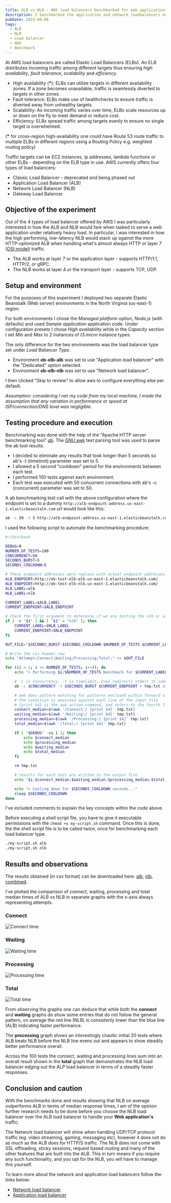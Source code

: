 ```yaml
---
title: ALB vs NLB - AWS load balancers benchmarked for web applications
description: I benchmarked the application and network loadbalancers on aws to find which one best suited by web application
pubDate: 2023-08-08
tags:
  - ALB
  - NLB
  - Load balancer
  - AWS
  - Benchmark
---
```


At AWS load balancers are called Elastic Load Balancers (ELBs). An ELB distributes incoming traffic among different targets thus ensuring *high availability*, *fault tolerance*, *scalability* and *efficiency*.

- High availability (__*__): ELBs can utilize targets in different availability zones. If a zone becomes unavailable, traffic is seamlessly diverted to targets in other zones.
- Fault tolerance: ELBs make use of healthchecks to ensure traffic is diverted away from unhealthy targets.
- Scalability: As incoming traffic varies over time, ELBs scale resources up or down on the fly to meet demand or reduce cost.
- Efficiency: ELBs spread traffic among targets evenly to ensure no single target is overwhelmed.

(__*__ for cross-region high-availability one could have Route 53 route traffic to multiple ELBs in different regions using a Routing Policy e.g. weighted routing policy)

Traffic targets can be EC2 instances, ip addresses, lambda functions or other ELBs - depending on the ELB type in use. AWS currently offers four types of load balancers:

- Classic Load Balancer - deprecated and being phased out
- Application Load Balancer (ALB)
- Network Load Balancer (NLB)
- Gateway Load Balancer

## Objective of the experiment

Out of the 4 types of load balancer offered by AWS I was particularly interested in how the ALB and NLB would fare when tasked to serve a web application under relatively heavy load. In particular, I was interested in how the high performing, low-latency NLB would stack up against the more HTTP-optimized ALB when handling what's almost always HTTP or layer 7 (<a href="https://en.wikipedia.org/wiki/OSI_model" target="_blank" rel="nofollow">OSI model</a>) traffic.

- The ALB works at layer 7 or the application layer - supports HTTP/1.1, HTTP/2, or gRPC.
- The NLB works at layer 4 or the transport layer - supports TCP, UDP.

## Setup and environment

For the purposes of this experiment I deployed two separate Elastic Beanstalk (Web server) environments in the North Virginia (us-east-1) region.

For both environments I chose the *Managed platform* option, *Node.js* (with defaults) and used *Sample application* application code. Under configuration presets I chose *High availability* while in the *Capacity* section I set *Min* and *Max* to 2 instances of *t3.micro* instance types.

The only difference for the two environments was the load balancer type set under *Load Balancer Type*.

- Environment __eb-elb-alb__ was set to use "Application load balancer" with the "Dedicated" option selected.
- Environment __eb-elb-nlb__ was set to use "Network load balancer".

I then clicked "Skip to review" to allow aws to configure everything else per default.

*Assumption: considering I ran my code from my local machine, I made the assumption that any variation in performance or speed at ISP/connection/DNS level was negligible.*

## Testing procedure and execution

Benchmarking was done with the help of the "Apache HTTP server benchmarking tool" <a href="https://httpd.apache.org/docs/2.4/programs/ab.html" target="_blank" rel="nofollow">ab</a>. The <a href="https://www.gnu.org/software/gawk/manual/gawk.html" target="_blank" rel="nofollow">GNU awk</a> text parsing tool was used to parse the ab tool results.

- I decided to eliminate any results that took longer than 5 seconds so ab's -t (timelimit) parameter was set to 5.
- I allowed a 5 second "cooldown" period for the environments between each test
- I performed 100 tests against each environment.
- Each test was executed with 50 concurrent connections with ab's -c (concurrent) parameter was set to 50.

A ab benchmarking test call with the above configuration where the endpoint is set to a dummy `http://alb-endpoint-address.us-east-1.elasticbeanstalk.com` url would look like this:

```sh
ab -c 50 -t 5 http://alb-endpoint-address.us-east-1.elasticbeanstalk.com
```

I used the following script to automate the benchmarking procedure:

```sh
#!/bin/bash

DEBUG=0
NUMBER_OF_TESTS=100
CONCURRENCY=50
SECONDS_BURST=5
SECONDS_COOLDOWN=5

# These endpoint addresses were replace with actual endpoint addresses
ALB_ENDPOINT=http://eb-test-elb-alb.us-east-1.elasticbeanstalk.com/
NLB_ENDPOINT=http://eb-test-elb-nlb.us-east-1.elasticbeanstalk.com/
ALB_LABEL=alb
NLB_LABEL=nlb

CURRENT_LABEL=$ALB_LABEL
CURRENT_ENDPOINT=$ALB_ENDPOINT

# Check the first argument to determine if we are testing the nlb or alb
if [ -n "$1" ] && [ "$1" = "nlb" ]; then
    CURRENT_LABEL=$NLB_LABEL
    CURRENT_ENDPOINT=$NLB_ENDPOINT
fi

OUT_FILE="$SECONDS_BURST-$SECONDS_COOLDOWN-$NUMBER_OF_TESTS-$CURRENT_LABEL.csv"

# Write the csv header row
echo "Attempt;Connect;Waiting;Processing;Total;" >> $OUT_FILE

for ((i = 1; i <= NUMBER_OF_TESTS; i++)); do
    echo "> Performing $i/$NUMBER_OF_TESTS benchmark for $CURRENT_LABEL..."

    # -c is concurrency, -t is timelimit, 2>&1 redirects stderr to same location as stdout
    ab -c $CONCURRENCY -t $SECONDS_BURST $CURRENT_ENDPOINT > tmp.txt 2>&1

    # awk does pattern matching for patterns enclosed within forward slashes
    # the condition is executed against each line of the input file
    # {print $4} is the awk action command, and refers to the fourth field (column) of the input line
    connect_median=$(awk '/Connect:/ {print $4}' tmp.txt)
    waiting_median=$(awk '/Waiting:/ {print $4}' tmp.txt)
    processing_median=$(awk '/Processing:/ {print $4}' tmp.txt)
    total_median=$(awk '/Total:/ {print $4}' tmp.txt)

    if [ "$DEBUG" -eq 1 ]; then
        echo $connect_median
        echo $processing_median
        echo $waiting_median
        echo $total_median
    fi

    rm tmp.txt

    # results for each test are written to the output file
    echo "$i;$connect_median;$waiting_median;$processing_median;$total_median;" >> $OUT_FILE

    echo "> Cooling down for $SECONDS_COOLDOWN seconds..."
    sleep $SECONDS_COOLDOWN
done
```

I've included comments to explain the key concepts within the code above.

Before executing a shell script file, you have to give it executable permissions with the `chmod +x my-script.sh` command. Once this is done, the the shell script file is to be called twice, once for benchmarking each load balancer type.

```sh
./my-script.sh alb
./my-script.sh nlb
```

## Results and observations

The results obtained (in csv format) can be downloaded here: <a href="/assets/alb-vs-nlb/5-5-100-alb.csv">alb</a>, <a href="/assets/alb-vs-nlb/5-5-100-nlb.csv">nlb</a>, <a href="/assets/alb-vs-nlb/5-5-100-alb-vs-nlb.csv">combined</a>.

I've plotted the comparison of connect, waiting, processing and total median times of ALB vs NLB in separate graphs with the x-axis always representing attempts.

<div class="grid grid-cols-1 gap-4 mt-2">
  <div>
    <h3>Connect</h3>
    <img src="/assets/alb-vs-nlb/connect.svg" alt="Connect time" class="w-full" />
  </div>
  <div>
    <h3>Waiting</h3>
    <img src="/assets/alb-vs-nlb/waiting.svg" alt="Waiting time" class="w-full" />
  </div>
  <div>
    <h3>Processing</h3>
    <img src="/assets/alb-vs-nlb/processing.svg" alt="Processing time" class="w-full" />
  </div>
  <div>
    <h3>Total</h3>
    <img src="/assets/alb-vs-nlb/total.svg" alt="Total time" class="w-full" />
  </div>
</div>

From observing the graphs one can deduce that while both the __connect__ and __waiting__ graphs do show some entries that do not follow the general pattern, on average the red line (NLB) is consistenly lower than the blue line (ALB) indicating faster performance.

The __processing__ graph shows an interestingly chaotic initial 20 tests where ALB beats NLB before the NLB line evens out and appears to show steadily better performance overall.

Across the 100 tests the connect, waiting and processing lines sum into an overall result shown in the __total__ graph that demonstrates the NLB load balancer edging out the ALP load balancer in terms of a steadily faster responses.

## Conclusion and caution

With the benchmarks done and results showing that NLB on average outperforms ALB in terms of median response times, I am of the opinion further research needs to be done before you choose the NLB load balancer over the ALB load balancer to handle your __Web application's__ traffic.

The Network load balancer will shine when handling UDP/TCP protocol traffic (eg. video streaming, gaming, messaging etc), however it does not do as much as the ALB does for HTTP/S traffic. The NLB does not come with SSL offloading, sticky sessions, request based routing and many of the other features that are built into the ALB. This in turn means if you require any such functionality, and you opt for the NLB, you will have to manage this yourself.

To learn more about the network and application load balancers follow the links below:

- <a href="https://docs.aws.amazon.com/elasticloadbalancing/latest/network/introduction.html" title="Network load balancer" target="_blank" rel="nofollow">Network load balancer</a>
- <a href="https://docs.aws.amazon.com/elasticloadbalancing/latest/application/introduction.html" title="Application load balancer" target="_blank" rel="nofollow">Application load balancer</a>
